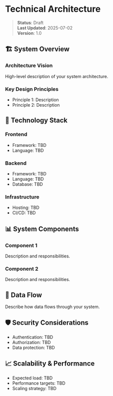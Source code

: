 # Technical Architecture

> **Status**: Draft  
> **Last Updated**: 2025-07-02  
> **Version**: 1.0  

## 🏗️ System Overview

### Architecture Vision
High-level description of your system architecture.

### Key Design Principles
- Principle 1: Description
- Principle 2: Description

## 🔧 Technology Stack

### Frontend
- Framework: TBD
- Language: TBD

### Backend
- Framework: TBD
- Language: TBD
- Database: TBD

### Infrastructure
- Hosting: TBD
- CI/CD: TBD

## 📊 System Components

### Component 1
Description and responsibilities.

### Component 2
Description and responsibilities.

## 🔄 Data Flow

Describe how data flows through your system.

## 🛡️ Security Considerations

- Authentication: TBD
- Authorization: TBD
- Data protection: TBD

## 📈 Scalability & Performance

- Expected load: TBD
- Performance targets: TBD
- Scaling strategy: TBD
